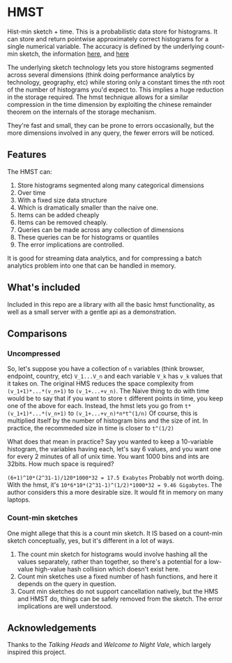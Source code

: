 # HMST

Hist-min sketch + time. This is a probabilistic data store for histograms. It can store and return pointwise approximately correct histograms for a single numerical variable. The accuracy is defined by the underlying count-min sketch, the information [here](https://c25l.gitlab.io/2016/04/the-hist-min-sketch/), and [here](ttps://c25l.gitlab.io/2017/06/the-hist-min-sketch---time/)

The underlying sketch technology lets you store histograms segmented across several dimensions (think doing performance analytics by technology, geography, etc) while storing only a constant times the nth root of the number of histograms you'd expect to. This implies a huge reduction in the storage required. The hmst technique allows for a similar compression in the time dimension by exploiting the chinese remainder theorem on the internals of the storage mechanism. 

They're fast and small, they can be prone to errors occasionally, but the more dimensions involved in any query, the fewer errors will be noticed.

## Features
The HMST can:
1. Store histograms segmented along many categorical dimensions
2. Over time
3. With a fixed size data structure
4. Which is dramatically smaller than the naive one.
5. Items can be added cheaply
6. Items can be removed cheaply.
7. Queries can be made across any collection of dimensions
8. These queries can be for histograms or quantiles
9. The error implications are controlled.

It is good for streaming data analytics, and for compressing a batch analytics problem into one that can be handled in memory.


## What's included
Included in this repo are a library with all the basic hmst functionality, as well as a small server with a gentle api as a demonstration.

## Comparisons
### Uncompressed

So, let's suppose you have a collection of `n` variables (think browser, endpoint, country, etc) `V_1...V_n` and each variable `V_k` has `v_k` values that it takes on. The original HMS reduces the space complexity from `(v_1+1)*...*(v_n+1)` to `(v_1+...+v_n)`. The Naive thing to do with time would be to say that if you want to store `t` different points in time, you keep one of the above for each. Instead, the hmst lets you go from `t*(v_1+1)*...*(v_n+1)` to `(v_1+...+v_n)*n*t^(1/n)` Of course, this is multiplied itself by the number of histogram bins and the size of int. In practice, the recommeded size in time is closer to `t^(1/2)`


What does that mean in practice? Say you wanted to keep a 10-variable histogram, the variables having each, let's say 6 values, and you want one for every 2 minutes of all of unix time. You want 1000 bins and ints are 32bits. How much space is required?

`(6+1)^10*(2^31-1)/120*1000*32 = 17.5 Exabytes` Probably not worth doing.
With the hmst, it's `10*6*10*(2^31-1)^(1/2)*1000*32 = 9.46 Gigabytes`. The author considers this a more desirable size. It would fit in memory on many laptops.

### Count-min sketches
One might allege that this is a count min sketch. It IS based on a count-min sketch conceptually, yes, but it's different in a lot of ways. 

1. The count min sketch for histograms would involve hashing all the values separately, rather than together, so there's a potential for a low-value high-value hash collision which doesn't exist here.
2. Count min sketches use a fixed number of hash functions, and here it depends on the query in question.
3. Count min sketches do not support cancellation natively, but the HMS and HMST do, things can be safely removed from the sketch. The error implications are well understood.


## Acknowledgements

Thanks to the _Talking Heads_ and _Welcome to Night Vale_, which largely inspired this project.
